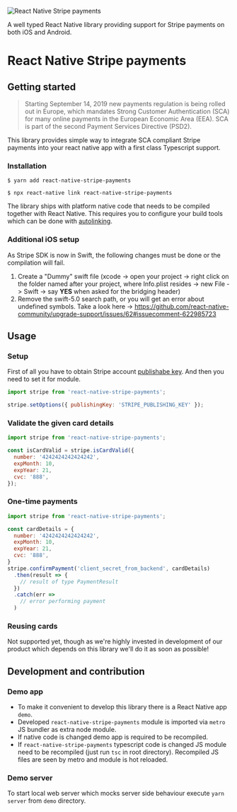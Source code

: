 ![React Native Stripe payments](https://raw.githubusercontent.com/Fitpassu/react-native-stripe-payments/master/react-native-stripe-payments.png)

A well typed React Native library providing support for Stripe payments on both iOS and Android.

# React Native Stripe payments

## Getting started

> Starting September 14, 2019 new payments regulation is being rolled out in Europe, which mandates Strong Customer Authentication (SCA) for many online payments in the European Economic Area (EEA). SCA is part of the second Payment Services Directive (PSD2).

This library provides simple way to integrate SCA compliant Stripe payments into your react native app with a first class Typescript support.

### Installation

`$ yarn add react-native-stripe-payments`

`$ npx react-native link react-native-stripe-payments`

The library ships with platform native code that needs to be compiled together with React Native. This requires you to configure your build tools which can be done with [autolinking](https://github.com/react-native-community/cli/blob/master/docs/autolinking.md).

### Additional iOS setup
As Stripe SDK is now in Swift, the following changes must be done or the compilation will fail.

1. Create a "Dummy" swift file (xcode -> open your project -> right click on the folder named after your project, where Info.plist resides -> new File -> Swift -> say <b>YES</b> when asked for the bridging header)
2. Remove the swift-5.0 search path, or you will get an error about undefined symbols. Take a look here -> https://github.com/react-native-community/upgrade-support/issues/62#issuecomment-622985723

## Usage

### Setup

First of all you have to obtain Stripe account [publishabe key](https://stripe.com/docs/keys). And then you need to set it for module.

```javascript
import stripe from 'react-native-stripe-payments';

stripe.setOptions({ publishingKey: 'STRIPE_PUBLISHING_KEY' });
```

### Validate the given card details

```javascript
import stripe from 'react-native-stripe-payments';

const isCardValid = stripe.isCardValid({
  number: '4242424242424242',
  expMonth: 10,
  expYear: 21,
  cvc: '888',
});
```

### One-time payments

```javascript
import stripe from 'react-native-stripe-payments';

const cardDetails = {
  number: '4242424242424242',
  expMonth: 10,
  expYear: 21,
  cvc: '888',
}
stripe.confirmPayment('client_secret_from_backend', cardDetails)
  .then(result => {
    // result of type PaymentResult
  })
  .catch(err =>
    // error performing payment
  )
```

### Reusing cards

Not supported yet, though as we're highly invested in development of our product which depends on this library we'll do it as soon as possible!

## Development and contribution

### Demo app

* To make it convenient to develop this library there is a React Native app `demo`.
* Developed `react-native-stripe-payments` module is imported via `metro` JS bundler as extra node module.
* If native code is changed demo app is required to be recompiled.
* If `react-native-stripe-payments` typescript code is changed JS module need to be recompiled (just run `tsc` in root directory). Recompiled JS files are seen by metro and module is hot reloaded.

### Demo server

To start local web server which mocks server side behaviour execute `yarn server` from `demo` directory. 
